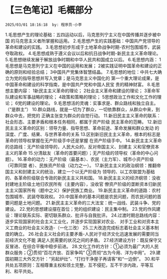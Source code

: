 # 【三色笔记】毛概部分
`2025/03/01 18:16:18  by: 程序员·小李`

1.毛思想产生的理论基础：五四运动以后，马克思列宁主义在中国传播并逐步被中国
的马克思主义者所掌握和运用。
2.毛思想产生的实践基础：中国共产党领导的革命和建设的实践。
3.毛思想初步形成于土地革命战争时期-农村包围城市，武装夺取政权。
4.毛思想成熟于遵义会议以后和抗日战争时期-新民主主义革命理论。
5.毛思想继续发展于解放战争时期和中华人民共和国成立以后。
6.毛思想内涵：
1毛思想是马克思列宁主义在中国的运用和发展；
2被实践证明中国革命和建设的正确的原则和经验总结；
3中国共产党集体智慧结晶。
7.毛思想的地位：中共七大确立为党的指导思想并写入党章；是马克思主义中国化的
第一个重大理论成果，是中国革命和建设的科学指南，是中国共产党和中国人民宝
贵的精神财富。
8.毛思想主要内容：
1新民主主义革命的理论；
2社会主义革命和建设的理论；
3革命军队建设和军事战略的理论；
4政策和策略的理论；
5思想政治工作和文化工作的理论；
6党的建设的理论。
9.毛思想活的灵魂：实事求是、群众路线和独立自主。（“是群主”）
10.群众路线，就是一切为了群众，一切依靠群众，从群众中来，到群众中去，把党的
正确主张变为群众的自觉行动。
11.新旧民主主义革命的联系：社会形态、主要矛盾和根本任务相同，都属于资产阶级
民主革命的范畴。
12.新旧民主主义革命的区别：领导力量、指导思想、革命前途、革命发展和群众发动
的深度、广度、结果、与世界革命的关系
13.区别新旧民主主义革命，根本的标志是革命的领导权掌握在无产阶级手中还是掌握
在资产阶级手中。
14.新民主主义革命的总路线：无产阶级领导的，人民大众的，反对帝国主义、封建主
义和官僚资本主义的革命
15.分清敌友（革命的首要问题）；无产阶级的领导权（革命的中心问题）。
16.革命的动力：无产阶级（最基本）、农民（主力军）、城市小资产阶级（可靠同盟
者）、民族资产阶级（动力之一）。
17.新民主主义的政治纲领：推翻帝国主义和封建主义的统治，建立一个以无产阶级为
领导的、以工农联盟为基础的、各革命阶级联合专政的新民主主义共和国。
18.新民主主义的经济纲领：没收封建地主阶级土地归农民所有（主要内容），没收官
僚资产阶级的垄断资本归新民主主义国家所有（题中之义）保护民族工商业。
19.新民主主义革命的道路：农村包围城市、武装夺取政权。
20.中国革命的基本问题是农民问题，而农民问题的首要问题是土地问题。
21.新民主主义革命的三大法宝：统一战线、武装斗争、党的建设。
22.党的思想建设摆在首位；党的组织建设：民主集中制。
23.党的作风建设：理论联系实际、密切联系群众、批评与自我批评。
24.过渡时期总路线内容：逐步实现国家的社会主义工业化，并逐步实现国家对农业、
对手工业和对资本主义工商业的社会主义改造-（一化三改）
25.三大改造完成标志着社会主义基本制度的确立。
26.社会主义社会的主要矛盾-人民对于经济文化迅速发展的需要同当前经济文化不能
满足人民需要的状况之间的矛盾。
27.经济建设方针：既反保守又反冒进、在综合平衡中稳步前进。
28.文化工作的方针：①必须为最广大的人民群众服务；②贯彻“百花齐放、百家争鸣”
③贯彻“古为今用、洋为中用”。
29.建国初期三大外交方针：“另起炉灶”、“打扫干净屋子再请客”和“一边倒”。
30.和平共处五项原则：互相尊重主权和领土完整，互不侵犯，互不干涉内政，平等互利、和平共处。